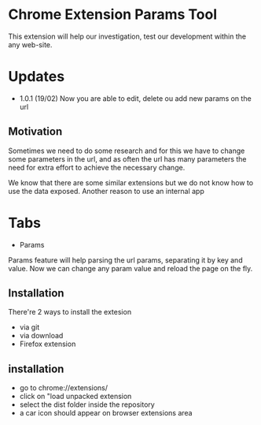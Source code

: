 # Chrome Extension Params Tool

This extension will help our investigation, test our development within the any web-site.

# Updates
 - 1.0.1 (19/02)
  Now you are able to edit, delete ou add new params on the url

## Motivation

Sometimes we need to do some research and for this we have to change some parameters in the url, and as often the url has many parameters the need for extra effort to achieve the necessary change.

We know that there are some similar extensions but we do not know how to use the data exposed. Another reason to use an internal app

# Tabs

-  Params

Params feature will help parsing the url params, separating it by key and value. Now we can 
change any param value and reload the page on the fly.


## Installation 
There're 2 ways to install the extesion 

 - via git
 - via download
 - Firefox extension


## installation
  - go to chrome://extensions/
  - click on "load unpacked extension
  - select the dist folder inside the repository
  - a car icon should appear on browser extensions area
